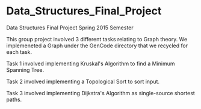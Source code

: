 # Data_Structures_Final_Project
Data Structures Final Project Spring 2015 Semester

This group project involved 3 different tasks relating to Graph theory.
We implemeneted a Graph under the GenCode directory that we recycled for each task.

Task 1 involved implementing Kruskal's Algorithm to find a Minimum Spanning Tree.

Task 2 involved implementing a Topological Sort to sort input.

Task 3 involved implementing Dijkstra's Algorithm as single-source shortest paths.
